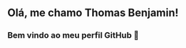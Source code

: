 ## Olá, me chamo Thomas Benjamin! 
### Bem vindo ao meu perfil GitHub 👋
<!---
Thomas-Benjamin/Thomas-Benjamin is a ✨ special ✨ repository because its `README.md` (this file) appears on your GitHub profile.
You can click the Preview link to take a look at your changes.
--->
